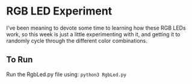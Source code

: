 # RGB LED Experiment

I've been meaning to devote some time to learning how these RGB LEDs work, so this week is just a little experimenting with it, and getting it to randomly cycle through the different color combinations.

## To Run

Run the RgbLed.py file using: `python3 RgbLed.py`
